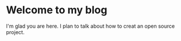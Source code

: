 # Welcome to my blog

I'm glad you are here. I plan to talk about how to creat an open source project.

